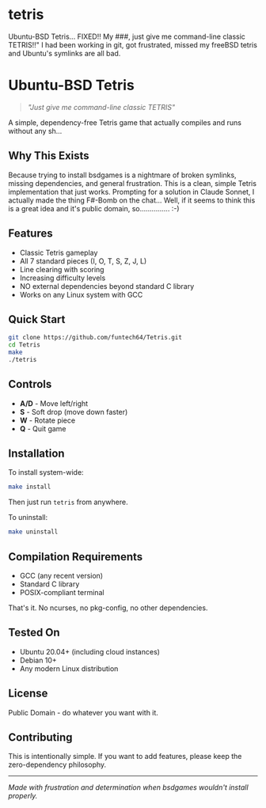 # tetris
Ubuntu-BSD Tetris... FIXED!! My ###, just give me command-line classic TETRIS!!"
I had been working in git, got frustrated, missed my freeBSD tetris and Ubuntu's symlinks are all bad.

# Ubuntu-BSD Tetris

> *"Just give me command-line classic TETRIS"*

A simple, dependency-free Tetris game that actually compiles and runs without any sh...

## Why This Exists

Because trying to install bsdgames is a nightmare of broken symlinks, missing dependencies, and general frustration. This is a clean, simple Tetris implementation that just works. Prompting for a solution in Claude Sonnet, I actually made the thing F#-Bomb on the chat... 
Well, if it seems to think this is a great idea and it's public domain, so............... :-)

## Features

- Classic Tetris gameplay
- All 7 standard pieces (I, O, T, S, Z, J, L)
- Line clearing with scoring
- Increasing difficulty levels
- NO external dependencies beyond standard C library
- Works on any Linux system with GCC

## Quick Start

```bash
git clone https://github.com/funtech64/Tetris.git
cd Tetris
make
./tetris
```

## Controls

- **A/D** - Move left/right
- **S** - Soft drop (move down faster)
- **W** - Rotate piece
- **Q** - Quit game

## Installation

To install system-wide:

```bash
make install
```

Then just run `tetris` from anywhere.

To uninstall:

```bash
make uninstall
```

## Compilation Requirements

- GCC (any recent version)
- Standard C library
- POSIX-compliant terminal

That's it. No ncurses, no pkg-config, no other dependencies.

## Tested On

- Ubuntu 20.04+ (including cloud instances)
- Debian 10+
- Any modern Linux distribution

## License

Public Domain - do whatever you want with it.

## Contributing

This is intentionally simple. If you want to add features, please keep the zero-dependency philosophy.

---

*Made with frustration and determination when bsdgames wouldn't install properly.*
